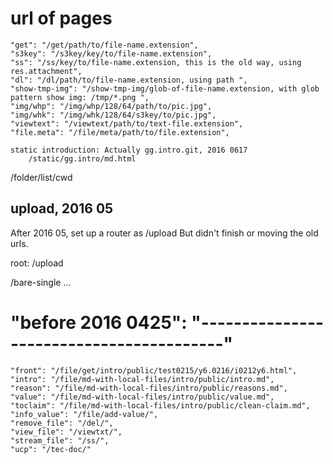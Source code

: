 
# url of pages

    "get": "/get/path/to/file-name.extension",
    "s3key": "/s3key/key/to/file-name.extension",
    "ss": "/ss/key/to/file-name.extension, this is the old way, using res.attachment",
    "dl": "/dl/path/to/file-name.extension, using path ",
    "show-tmp-img": "/show-tmp-img/glob-of-file-name.extension, with glob pattern show img: /tmp/*.png ",
    "img/whp": "/img/whp/128/64/path/to/pic.jpg",
    "img/whk": "/img/whk/128/64/s3key/to/pic.jpg",
    "viewtext": "/viewtext/path/to/text-file.extension",
    "file.meta": "/file/meta/path/to/file.extension",

    static introduction: Actually gg.intro.git, 2016 0617
        /static/gg.intro/md.html

    
/folder/list/cwd


## upload, 2016 05

After 2016 05, set up a router as /upload
But didn't finish or moving the old urls.

root: /upload

/bare-single
...



# "before 2016 0425": "-----------------------------------------"

    "front": "/file/get/intro/public/test0215/y6.0216/i0212y6.html",
    "intro": "/file/md-with-local-files/intro/public/intro.md",
    "reason": "/file/md-with-local-files/intro/public/reasons.md",
    "value": "/file/md-with-local-files/intro/public/value.md",
    "toclaim": "/file/md-with-local-files/intro/public/clean-claim.md",
    "info_value": "/file/add-value/",
    "remove_file": "/del/",
    "view_file": "/viewtxt/",
    "stream_file": "/ss/",
    "ucp": "/tec-doc/"



<!--
    vim: set ft=markdown tw=77:
-->
